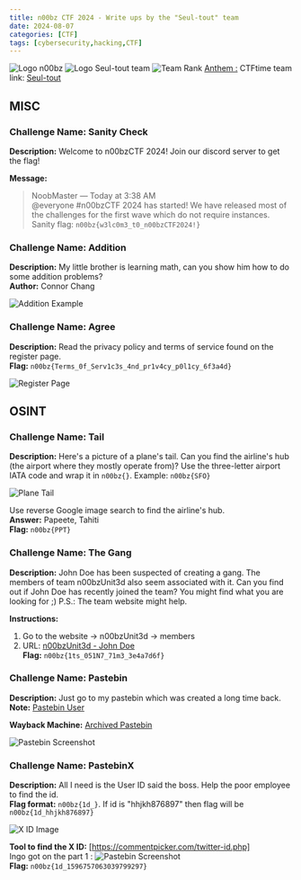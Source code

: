 ```yaml
---
title: n00bz CTF 2024 - Write ups by the "Seul-tout" team
date: 2024-08-07
categories: [CTF]
tags: [cybersecurity,hacking,CTF]
---
```


![Logo n00bz](/assets/assets/n00bz-logo.png)
![Logo Seul-tout team](/assets/assets/logo-seul-tout.jpg)
![Team Rank](/assets/assets/assets/rank70th.png)
[Anthem :](https://suno.com/song/1abb1c2a-8752-457a-9c73-ae9f7533d82b)
CTFtime team link: [Seul-tout](https://ctftime.org/team/309676)

## MISC

### Challenge Name: Sanity Check
**Description:** Welcome to n00bzCTF 2024! Join our discord server to get the flag!

**Message:**
> NoobMaster — Today at 3:38 AM  
> @everyone #n00bzCTF 2024 has started! We have released most of the challenges for the first wave which do not require instances. Sanity flag: `n00bz{w3lc0m3_t0_n00bzCTF2024!}`

### Challenge Name: Addition
**Description:** My little brother is learning math, can you show him how to do some addition problems?  
**Author:** Connor Chang  


![Addition Example](/assets/assets/addition-chall.png)

### Challenge Name: Agree
**Description:** Read the privacy policy and terms of service found on the register page.  
**Flag:** `n00bz{Terms_0f_Serv1c3s_4nd_pr1v4cy_p0l1cy_6f3a4d}`

![Register Page](/assets/assets/register-page-ctf.png)

## OSINT

### Challenge Name: Tail
**Description:** Here's a picture of a plane's tail. Can you find the airline's hub (the airport where they mostly operate from)? Use the three-letter airport IATA code and wrap it in `n00bz{}`. Example: `n00bz{SFO}`

![Plane Tail](/assets/assets/plane-tail.png)

Use reverse Google image search to find the airline's hub.  
**Answer:** Papeete, Tahiti  
**Flag:** `n00bz{PPT}`

### Challenge Name: The Gang
**Description:** John Doe has been suspected of creating a gang. The members of team n00bzUnit3d also seem associated with it. Can you find out if John Doe has recently joined the team? You might find what you are looking for ;) P.S.: The team website might help.

**Instructions:**
1. Go to the website -> n00bzUnit3d -> members  
2. URL: [n00bzUnit3d - John Doe](https://n00bzunit3d.xyz/authors/johndoe)  
**Flag:** `n00bz{1ts_051N7_71m3_3e4a7d6f}`

### Challenge Name: Pastebin
**Description:** Just go to my pastebin which was created a long time back.  
**Note:** [Pastebin User](https://pastebin.com/u/abhinav654321)  

**Wayback Machine:** [Archived Pastebin](https://web.archive.org/web/20240617125911/https://pastebin.com/j1UnKA7m)

![Pastebin Screenshot](/assets/assets/wayback-ctf.png)

### Challenge Name: PastebinX
**Description:** All I need is the User ID said the boss. Help the poor employee to find the id.  
**Flag format:** `n00bz{1d_}`. If id is "hhjkh876897" then flag will be `n00bz{1d_hhjkh876897}`

![X ID Image](/assets/assets/twitter-id.png)


**Tool to find the X ID:** [https://commentpicker.com/twitter-id.php]  
Ingo got on the part 1 : ![Pastebin Screenshot](/assets/assets/part-2.png)  
**Flag:** `n00bz{1d_1596757063039799297}`
